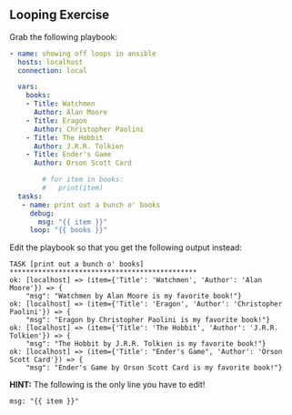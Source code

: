 ## Looping Exercise


Grab the following playbook:

```yaml
- name: showing off loops in ansible
  hosts: localhost
  connection: local

  vars:
    books:
    - Title: Watchmen
      Author: Alan Moore
    - Title: Eragon
      Author: Christopher Paolini
    - Title: The Hobbit
      Author: J.R.R. Tolkien
    - Title: Ender's Game
      Author: Orson Scott Card

        # for item in books:
        #   print(item)
  tasks:
   - name: print out a bunch o' books
     debug:
       msg: "{{ item }}"
     loop: "{{ books }}"
```

Edit the playbook so that you get the following output instead:

```
TASK [print out a bunch o' books] **********************************************
ok: [localhost] => (item={'Title': 'Watchmen', 'Author': 'Alan Moore'}) => {
    "msg": "Watchmen by Alan Moore is my favorite book!"}
ok: [localhost] => (item={'Title': 'Eragon', 'Author': 'Christopher Paolini'}) => {
    "msg": "Eragon by Christopher Paolini is my favorite book!"}
ok: [localhost] => (item={'Title': 'The Hobbit', 'Author': 'J.R.R. Tolkien'}) => {
    "msg": "The Hobbit by J.R.R. Tolkien is my favorite book!"}
ok: [localhost] => (item={'Title': "Ender's Game", 'Author': 'Orson Scott Card'}) => {
    "msg": "Ender's Game by Orson Scott Card is my favorite book!"}
```

**HINT:** The following is the only line you have to edit!

```
msg: "{{ item }}"
```
